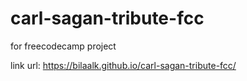 # carl-sagan-tribute-fcc
for freecodecamp project

link url: https://bilaalk.github.io/carl-sagan-tribute-fcc/
